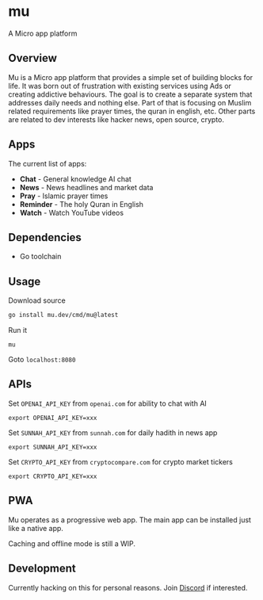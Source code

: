 # mu

A Micro app platform

## Overview

Mu is a Micro app platform that provides a simple set of building blocks for life. It was born out of frustration with existing services using Ads or creating addictive behaviours. The goal is to create a separate system that addresses daily needs and nothing else. Part of that 
is focusing on Muslim related requirements like prayer times, the quran in english, etc. Other parts are related to dev interests like 
hacker news, open source, crypto.

## Apps

The current list of apps:

- **Chat** - General knowledge AI chat
- **News** - News headlines and market data
- **Pray** - Islamic prayer times
- **Reminder** - The holy Quran in English
- **Watch** - Watch YouTube videos
  
## Dependencies

- Go toolchain

## Usage

Download source

```bash
go install mu.dev/cmd/mu@latest
```

Run it

```
mu
```

Goto `localhost:8080`
## APIs

Set `OPENAI_API_KEY` from `openai.com` for ability to chat with AI

```
export OPENAI_API_KEY=xxx
```

Set `SUNNAH_API_KEY` from `sunnah.com` for daily hadith in news app

```
export SUNNAH_API_KEY=xxx
```

Set `CRYPTO_API_KEY` from `cryptocompare.com` for crypto market tickers

```
export CRYPTO_API_KEY=xxx
```

## PWA

Mu operates as a progressive web app. The main app can be installed just like a native app. 

Caching and offline mode is still a WIP.

## Development

Currently hacking on this for personal reasons. Join [Discord](https://mu.xyz/discord) if interested.
